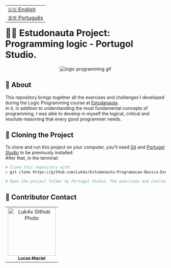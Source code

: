 <table align="right">
  <tr>
    <td>
      <a href="readme-en.md">🇺🇸 English</a>
    </td>
  </tr>
  <tr>
    <td>
      <a href="README.md">🇧🇷 Português</a>
    </td>
  </tr>
</table>
<br>

# 👨‍🚀 Estudonauta Project: Programming logic - Portugol Studio.

<div align="center">
  <img src="https://user-images.githubusercontent.com/86276393/202290783-13072a3c-cb21-41af-86fd-e7820fc1d74e.gif" alt="logic programming gif" />
</div>

## 📝 About

This repository brings together all the exercises and challenges I developed during the Logic Programming course at [Estudanauta](https://estudonauta.com).<br>
In it, in addition to understanding the most fundamental concepts of programming, I was able to develop in myself the logical, critical and resolute reasoning that every good programmer needs.

## 📖 Cloning the Project

To clone and run this project on your computer, you'll need [Git](https://git-scm.com/) and [Portugol Studio](http://lite.acad.univali.br/portugol/) to be previously installed.<br>
After that, in the terminal:

```bash
# Clone this repository with:
> git clone https://github.com/Luk4x/Estudonauta-Programacao-Basica-Exercicios.git

# Open the project folder by Portugol Studio. The exercises and challenges are separated by the course modules, just navigate between them and run the desired files.
```

## 🤝 Contributor Contact

<table>
  <tr>
    <td align="center">
      <a href="https://www.linkedin.com/in/lucasmacielf/">
        <img src="https://avatars.githubusercontent.com/Luk4x" width="150px;" alt="Luk4x Github Photo"/><br>
        <sub>
          <b>Lucas Maciel</b>
        </sub>
      </a>
    </td>
  </tr>
</table>
